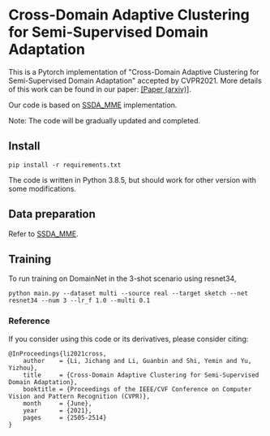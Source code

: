 # Cross-Domain Adaptive Clustering for Semi-Supervised Domain Adaptation

This is a Pytorch implementation of "Cross-Domain Adaptive Clustering for Semi-Supervised Domain Adaptation" accepted by CVPR2021.
More details of this work can be found in our paper: [[Paper (arxiv)]](https://arxiv.org/abs/2104.09415).

Our code is based on [SSDA_MME](https://github.com/VisionLearningGroup/SSDA_MME) implementation.

Note:
    The code will be gradually updated and completed.
## Install

`pip install -r requirements.txt`

The code is written in Python 3.8.5, but should work for other version with some modifications.


## Data preparation

Refer to [SSDA_MME](https://github.com/VisionLearningGroup/SSDA_MME).

## Training
To run training on DomainNet in the 3-shot scenario using resnet34,

`python main.py --dataset multi --source real --target sketch --net resnet34 --num 3 --lr_f 1.0 --multi 0.1`


### Reference
If you consider using this code or its derivatives, please consider citing:

```
@InProceedings{li2021cross,
    author    = {Li, Jichang and Li, Guanbin and Shi, Yemin and Yu, Yizhou},
    title     = {Cross-Domain Adaptive Clustering for Semi-Supervised Domain Adaptation},
    booktitle = {Proceedings of the IEEE/CVF Conference on Computer Vision and Pattern Recognition (CVPR)},
    month     = {June},
    year      = {2021},
    pages     = {2505-2514}
}
```

